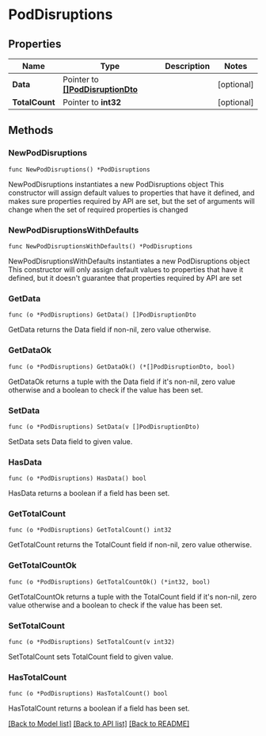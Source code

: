 # PodDisruptions

## Properties

Name | Type | Description | Notes
------------ | ------------- | ------------- | -------------
**Data** | Pointer to [**[]PodDisruptionDto**](PodDisruptionDto.md) |  | [optional] 
**TotalCount** | Pointer to **int32** |  | [optional] 

## Methods

### NewPodDisruptions

`func NewPodDisruptions() *PodDisruptions`

NewPodDisruptions instantiates a new PodDisruptions object
This constructor will assign default values to properties that have it defined,
and makes sure properties required by API are set, but the set of arguments
will change when the set of required properties is changed

### NewPodDisruptionsWithDefaults

`func NewPodDisruptionsWithDefaults() *PodDisruptions`

NewPodDisruptionsWithDefaults instantiates a new PodDisruptions object
This constructor will only assign default values to properties that have it defined,
but it doesn't guarantee that properties required by API are set

### GetData

`func (o *PodDisruptions) GetData() []PodDisruptionDto`

GetData returns the Data field if non-nil, zero value otherwise.

### GetDataOk

`func (o *PodDisruptions) GetDataOk() (*[]PodDisruptionDto, bool)`

GetDataOk returns a tuple with the Data field if it's non-nil, zero value otherwise
and a boolean to check if the value has been set.

### SetData

`func (o *PodDisruptions) SetData(v []PodDisruptionDto)`

SetData sets Data field to given value.

### HasData

`func (o *PodDisruptions) HasData() bool`

HasData returns a boolean if a field has been set.

### GetTotalCount

`func (o *PodDisruptions) GetTotalCount() int32`

GetTotalCount returns the TotalCount field if non-nil, zero value otherwise.

### GetTotalCountOk

`func (o *PodDisruptions) GetTotalCountOk() (*int32, bool)`

GetTotalCountOk returns a tuple with the TotalCount field if it's non-nil, zero value otherwise
and a boolean to check if the value has been set.

### SetTotalCount

`func (o *PodDisruptions) SetTotalCount(v int32)`

SetTotalCount sets TotalCount field to given value.

### HasTotalCount

`func (o *PodDisruptions) HasTotalCount() bool`

HasTotalCount returns a boolean if a field has been set.


[[Back to Model list]](../README.md#documentation-for-models) [[Back to API list]](../README.md#documentation-for-api-endpoints) [[Back to README]](../README.md)


